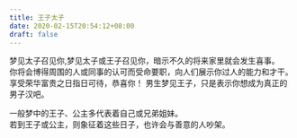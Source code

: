 ```yaml
---
title: 王子太子
date: 2020-02-15T20:54:12+08:00
draft: false
---
```


梦见太子召见你,梦见太子或王子召见你，暗示不久的将来家里就会发生喜事。<br>
你将会博得周围的人或同事的认可而受命要职，向人们展示你过人的能力和才干。<br>
享受荣华富贵之日指日可待，恭喜你！
男生梦见王子，只是表示你想成为真正的男子汉吧。<br>

一般梦中的王子、公主多代表着自己或兄弟姐妹。<br>
若到王子或公主，则象征着这些日子，也许会与善意的人吵架。<br>
